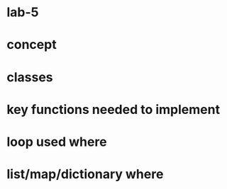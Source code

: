 # lab-5
# concept 
# classes 
# key functions needed to implement
# loop used where
# list/map/dictionary where
